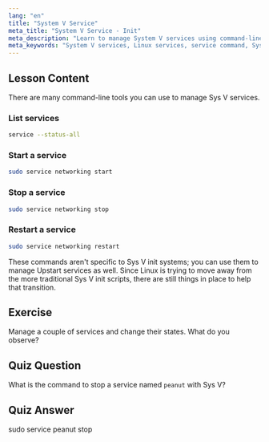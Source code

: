 ```yaml
---
lang: "en"
title: "System V Service"
meta_title: "System V Service - Init"
meta_description: "Learn to manage System V services using command-line tools. Discover how to list, start, stop, and restart services with this beginner-friendly Linux tutorial."
meta_keywords: "System V services, Linux services, service command, SysV init, Linux tutorial, beginner Linux, service management, Linux guide"
---
```


## Lesson Content

There are many command-line tools you can use to manage Sys V services.

### List services

```bash
service --status-all
```

### Start a service

```bash
sudo service networking start
```

### Stop a service

```bash
sudo service networking stop
```

### Restart a service

```bash
sudo service networking restart
```

These commands aren't specific to Sys V init systems; you can use them to manage Upstart services as well. Since Linux is trying to move away from the more traditional Sys V init scripts, there are still things in place to help that transition.

## Exercise

Manage a couple of services and change their states. What do you observe?

## Quiz Question

What is the command to stop a service named `peanut` with Sys V?

## Quiz Answer

sudo service peanut stop
